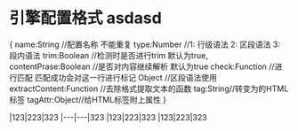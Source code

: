 # 引擎配置格式 asdasd #

{
    name:String //配置名称 不能重复
    type:Number //1: 行级语法 2: 区段语法 3: 段内语法
    trim:Boolean //检测时是否进行trim 默认为true,
    contentPrase:Boolean //是否对内容继续解析 默认为true
    check:Function        //进行匹配   匹配成功会对这一行进行标记
          Object          //区段语法使用
    extractContent:Function //去除格式提取文本的函数
    tag:String//转变为的HTML标签
    tagAttr:Object//给HTML标签附上属性
}

|123|223|323
|---|---|323
|123|223|323
|123|223|323
